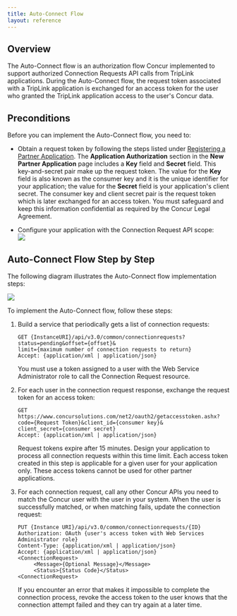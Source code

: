 ```yaml
---
title: Auto-Connect Flow
layout: reference
---
```





##  Overview

The Auto-Connect flow is an authorization flow Concur implemented to support authorized Connection Requests API calls from TripLink applications. During the Auto-Connect flow, the request token associated with a TripLink application is exchanged for an access token for the user who granted the TripLink application access to the user's Concur data.

##  Preconditions

Before you can implement the Auto-Connect flow, you need to:

* Obtain a request token by following the steps listed under [Registering a Partner Application][1]. 
The **Application Authorization** section in the **New Partner Application** page includes a **Key** field and **Secret** field. This key-and-secret pair make up the request token. The value for the **Key** field is also known as the consumer key and it is the unique identifier for your application; the value for the **Secret** field is your application's client secret. The consumer key and client secret pair is the request token which is later exchanged for an access token. You must safeguard and keep this information confidential as required by the Concur Legal Agreement.  

* Configure your application with the Connection Request API scope:  
![][2]

##  Auto-Connect Flow Step by Step

The following diagram illustrates the Auto-Connect flow implementation steps:  

![][3]

To implement the Auto-Connect flow, follow these steps:

1. Build a service that periodically gets a list of connection requests:  

   ```
   GET {InstanceURI}/api/v3.0/common/connectionrequests?
   status=pending&offset={offset}&
   limit={maximum number of connection requests to return}
   Accept: {application/xml | application/json}
   ```
   
   You must use a token assigned to a user with the Web Service Administrator role to call the Connection Request resource.  

2. For each user in the connection request response, exchange the request token for an access token:  

   ```
   GET https://www.concursolutions.com/net2/oauth2/getaccesstoken.ashx?
   code={Request Token}&client_id={consumer key}&
   client_secret={consumer secret}
   Accept: {application/xml | application/json}
   ```  
   
   Request tokens expire after 15 minutes. Design your application to process all connection requests within this time limit.
   Each access token created in this step is applicable for a given user for your application only. These access tokens 
   cannot be used for other partner applications.  
   
3. For each connection request, call any other Concur APIs you need to match the Concur user with the user in your system. When the user is successfully matched, or when matching fails, update the connection request:  

   ```
   PUT {Instance URI}/api/v3.0/common/connectionrequests/{ID}
   Authorization: OAuth {user's access token with Web Services Administrator role}
   Content-Type: {application/xml | application/json}
   Accept: {application/xml | application/json}
   <ConnectionRequest>
        <Message>{Optional Message}</Message>
        <Status>{Status Code}</Status>
   <ConnectionRequest>
   ```
   
   If you encounter an error that makes it impossible to complete the connection process, revoke the access token to the user    knows that the connection attempt failed and they can try again at a later time.




[1]: https://developer.concur.com/overview/partner-applications
[2]: https://developer.concur.com/sites/default/files/APIScope_register_partner_app_ConnectionsRequest_APIScope_cropped.png
[3]: https://developer.concur.com/sites/default/files/Connection%20Request.png



